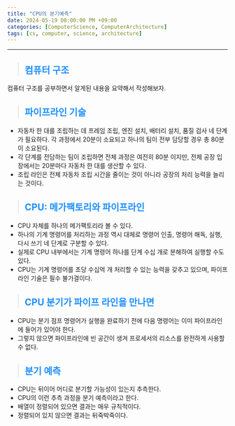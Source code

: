 ```yaml
---
title: "CPU의 분기예측"
date: 2024-05-19 08:00:00 PM +09:00
categories: [ComputerScience, ComputerArchitecture]
tags: [cs, computer, science, architecture]
---
```

***

>## <span style='color:#1E90FF'>컴퓨터 구조</span>
컴퓨터 구조를 공부하면서 알게된 내용을 요약해서 작성해보자. <br>

>## <span style='color:#1E90FF'>파이프라인 기술</span>
- 자동차 한 대를 조립하는 데 프레임 조립, 엔진 설치, 배터리 설치, 품질 검사 네 단계가 필요하다. 각 과정에서 20분이 소요되고 하나의 팀이 전부 담당할 경우 총 80분이 소요된다. <br>
- 각 단계를 전담하는 팀이 조립하면 전체 과정은 여전히 80분 이지만, 전체 공장 입장에서는 20분마다 자동차 한 대를 생산할 수 있다. <br>
- 조립 라인은 전체 자동차 조립 시간을 줄이는 것이 아니라 공장의 처리 능력을 늘리는 것이다. <br>

>## <span style='color:#1E90FF'>CPU: 메가팩토리와 파이프라인</span>
- CPU 자체를 하나의 메가팩토리라 볼 수 있다. <br>
- 하나의 기계 명령어를 처리하는 과정 역시 대체로 명령어 인출, 명령어 해독, 실행, 다시 쓰기 네 단계로 구분할 수 있다. <br>
- 실제로 CPU 내부에서는 기계 명령어 하나를 단계 수십 개로 분해하여 실행할 수도 있다. <br>
- CPU는 기계 명령어를 초당 수십억 개 처리할 수 있는 능력을 갖추고 있으며, 파이프라인 기술은 필수 불가결이다. <br>

>## <span style='color:#1E90FF'>CPU 분기가 파이프 라인을 만나면</span>
- CPU는 분기 점프 명령어가 실행을 완료하기 전에 다음 명령어는 이미 파이프라인에 들어가 있어야 한다. <br>
- 그렇지 않으면 파이프라인에 빈 공간이 생겨 프로세서의 리소스를 완전하게 사용할 수 없다. <br>

>## <span style='color:#1E90FF'>분기 예측</span>
- CPU는 뒤이어 어디로 분기할 가능성이 있는지 추측한다. <br>
- CPU의 이런 추측 과정을 분기 예측이라고 한다. <br>
- 배열이 정렬되어 있으면 결과는 매우 규칙적이다. <br>
- 정렬되어 있지 않으면 결과는 뒤죽박죽이다. <br>